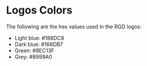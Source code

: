 # Logos Colors

The following are the hex values used in the RGD logos:

- Light blue: #188DC8
- Dark blue: #166DB7
- Green: #8EC13F
- Grey: #8999A0
